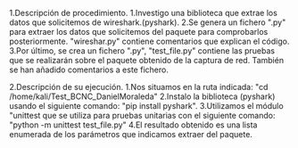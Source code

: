 1.Descripción de procedimiento.
    1.Investigo una biblioteca que extrae los datos que solicitemos de wireshark.(pyshark).
    2.Se genera un fichero ".py" para extraer los datos que solicitemos del paquete para comprobarlos posteriormente. "wireshar.py" contiene comentarios que explican el código.
    3.Por último, se crea un fichero ".py", "test_file.py" contiene las pruebas que se realizarán sobre el paquete obtenido de la captura de red. También se han añadido comentarios a este fichero.

2.Descripción de su ejecución. 
    1.Nos situamos en la ruta indicada: "cd /home/kali/Test_BCNC_DanielMoraleda"
    2.Instalo la biblioteca (pyshark) usando el siguiente comando: "pip install pyshark".
    3.Utilizamos el módulo "unittest que se utiliza para pruebas unitarias con el siguiente comando: "python -m unittest test_file.py"
    4.El resultado obtenido es una lista enumerada de los parámetros que indicamos extraer del paquete.
